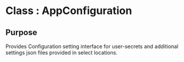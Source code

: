 # Class : AppConfiguration


## Purpose
Provides Configuration setting interface for user-secrets and additional settings json files provided in select locations.

